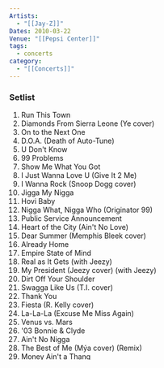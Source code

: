 ```yaml
---
Artists:
  - "[[Jay-Z]]"
Dates: 2010-03-22
Venue: "[[Pepsi Center]]"
tags:
  - concerts
category:
  - "[[Concerts]]"
---
```


### Setlist
1. Run This Town
2. Diamonds From Sierra Leone (Ye cover)
3. On to the Next One
4. D.O.A. (Death of Auto-Tune)
5. U Don't Know
6. 99 Problems
7. Show Me What You Got
8. I Just Wanna Love U (Give It 2 Me)
9. I Wanna Rock (Snoop Dogg cover)
10. Jigga My Nigga
11. Hovi Baby
12. Nigga What, Nigga Who (Originator 99)
13. Public Service Announcement
14. Heart of the City (Ain't No Love)
15. Dear Summer (Memphis Bleek cover)
16. Already Home
17. Empire State of Mind
18. Real as It Gets (with Jeezy)
19. My President (Jeezy cover) (with Jeezy)
20. Dirt Off Your Shoulder
21. Swagga Like Us (T.I. cover)
22. Thank You
23. Fiesta (R. Kelly cover)
24. La-La-La (Excuse Me Miss Again)
25. Venus vs. Mars
26. '03 Bonnie & Clyde
27. Ain't No Nigga
28. The Best of Me (Mýa cover) (Remix)
29. Money Ain't a Thang
30. Lucifer
31. Where I'm From
32. Some People Hate
33. Can I Get A...
34. Big Pimpin'
35. Hard Knock Life (Ghetto Anthem)
